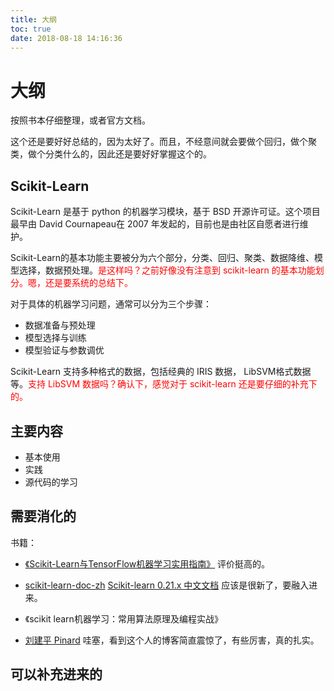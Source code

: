 ```yaml
---
title: 大纲
toc: true
date: 2018-08-18 14:16:36
---
```

# 大纲


按照书本仔细整理，或者官方文档。

这个还是要好好总结的，因为太好了。而且，不经意间就会要做个回归，做个聚类，做个分类什么的，因此还是要好好掌握这个的。


## Scikit-Learn

Scikit-Learn 是基于 python 的机器学习模块，基于 BSD 开源许可证。这个项目最早由 David Cournapeau在 2007 年发起的，目前也是由社区自愿者进行维护。

Scikit-Learn的基本功能主要被分为六个部分，分类、回归、聚类、数据降维、模型选择，数据预处理。<span style="color:red;">是这样吗？之前好像没有注意到 scikit-learn 的基本功能划分。嗯，还是要系统的总结下。</span>

对于具体的机器学习问题，通常可以分为三个步骤：

- 数据准备与预处理
- 模型选择与训练
- 模型验证与参数调优

Scikit-Learn 支持多种格式的数据，包括经典的 IRIS 数据， LibSVM格式数据等。<span style="color:red;">支持 LibSVM 数据吗？确认下，感觉对于 scikit-learn 还是要仔细的补充下的。</span>


## 主要内容

- 基本使用
- 实践
- 源代码的学习


## 需要消化的

书籍：


- [《Scikit-Learn与TensorFlow机器学习实用指南》](https://book.douban.com/subject/27154347/) 评价挺高的。

- [scikit-learn-doc-zh](https://github.com/apachecn/scikit-learn-doc-zh)  [Scikit-learn 0.21.x 中文文档](http://sklearn.apachecn.org/#/) 应该是很新了，要融入进来。

- 《scikit learn机器学习：常用算法原理及编程实战》


- [刘建平 Pinard](https://www.cnblogs.com/pinard/p/6065607.html) 哇塞，看到这个人的博客简直震惊了，有些厉害，真的扎实。

## 可以补充进来的
